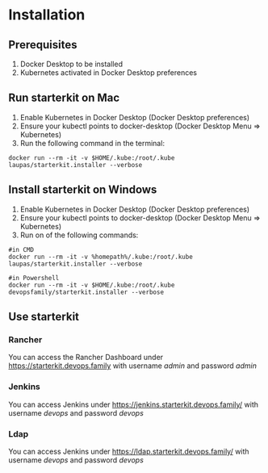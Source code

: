 # Installation

## Prerequisites

1. Docker Desktop to be installed
2. Kubernetes activated in Docker Desktop preferences

## Run starterkit on Mac

1. Enable Kubernetes in Docker Desktop (Docker Desktop preferences)
2. Ensure your kubectl points to docker-desktop (Docker Desktop Menu => Kubernetes)
3. Run the following command in the terminal:

`````
docker run --rm -it -v $HOME/.kube:/root/.kube laupas/starterkit.installer --verbose
`````

## Install starterkit on Windows

1. Enable Kubernetes in Docker Desktop (Docker Desktop preferences)
2. Ensure your kubectl points to docker-desktop (Docker Desktop Menu => Kubernetes)
3. Run on of the following commands:

`````
#in CMD
docker run --rm -it -v %homepath%/.kube:/root/.kube laupas/starterkit.installer --verbose
`````

`````
#in Powershell
docker run --rm -it -v $HOME/.kube:/root/.kube devopsfamily/starterkit.installer --verbose
`````

## Use starterkit

### Rancher

You can access the Rancher Dashboard under <https://starterkit.devops.family> with username _admin_ and password _admin_

### Jenkins

You can access Jenkins under <https://jenkins.starterkit.devops.family/> with username _devops_ and password _devops_

### Ldap

You can access Jenkins under <https://ldap.starterkit.devops.family/> with username _devops_ and password _devops_
